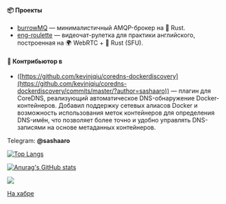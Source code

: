 #### 📦 Проекты

- [burrowMQ](https://github.com/sashaaro/burrowMQ) — минималистичный AMQP-брокер на 🦀 Rust.
- [eng-roulette](https://github.com/sashaaro/eng-roulette) — видеочат-рулетка для практики английского, построенная на 🌍 WebRTC + 🦀 Rust (SFU).

#### 📡 Контрибьютор в
- ([https://github.com/kevinjqiu/coredns-dockerdiscovery](https://github.com/kevinjqiu/coredns-dockerdiscovery/commits/master/?author=sashaaro)) — плагин для CoreDNS, реализующий автоматическое DNS-обнаружение Docker-контейнеров. Добавил поддержку сетевых алиасов Docker и возможность использования меток контейнеров для определения DNS-имён, что позволяет более точно и удобно управлять DNS-записями на основе метаданных контейнеров.


Telegram: **@sashaaro**

[![Top Langs](https://github-readme-stats.vercel.app/api/top-langs/?username=sashaaro&layout=compact)](https://github.com/anuraghazra/github-readme-stats)

[![Anurag's GitHub stats](https://github-readme-stats.vercel.app/api?username=sashaaro&hide=stars,contribs&hide_rank=true)](https://github.com/anuraghazra/github-readme-stats)


![](https://komarev.com/ghpvc/?username=sashaaro&color=green)

[На хабре](https://habr.com/ru/users/sashaaro/)


<!--
**sashaaro/sashaaro** is a ✨ _special_ ✨ repository because its `README.md` (this file) appears on your GitHub profile.

Here are some ideas to get you started:

- 🔭 I’m currently working on ...
- 🌱 I’m currently learning ...
- 👯 I’m looking to collaborate on ...
- 🤔 I’m looking for help with ...
- 💬 Ask me about ...
- 📫 How to reach me: ...
- 😄 Pronouns: ...
- ⚡ Fun fact: ...
-->
